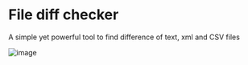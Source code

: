 # File diff checker
A simple yet powerful tool to find difference of text, xml and CSV files


![image](https://user-images.githubusercontent.com/20679183/85529082-5807a880-b62a-11ea-9d1c-935d29e65903.png)

